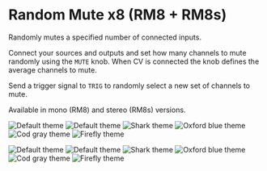 # Random Mute x8 (RM8 + RM8s)
Randomly mutes a specified number of connected inputs.

Connect your sources and outputs and set how many channels to mute randomly using the `MUTE` knob. When CV is connected the knob defines the average channels to mute.

Send a trigger signal to `TRIG` to randomly select a new set of channels to mute.

Available in mono (RM8) and stereo (RM8s) versions.

![Default theme](https://github.com/thomassidor/tinytricks/blob/master/module-screenshots/default/RM8.png?raw=true)
![Default theme](https://github.com/thomassidor/tinytricks/blob/master/module-screenshots/river-bed/RM8.png?raw=true)
![Shark theme](https://github.com/thomassidor/tinytricks/blob/master/module-screenshots/shark/RM8.png?raw=true)
![Oxford blue theme](https://github.com/thomassidor/tinytricks/blob/master/module-screenshots/oxford-blue/RM8.png?raw=true)
![Cod gray theme](https://github.com/thomassidor/tinytricks/blob/master/module-screenshots/cod-gray/RM8.png?raw=true)
![Firefly theme](https://github.com/thomassidor/tinytricks/blob/master/module-screenshots/firefly/RM8.png?raw=true)


![Default theme](https://github.com/thomassidor/tinytricks/blob/master/module-screenshots/default/RM8S.png?raw=true)
![Default theme](https://github.com/thomassidor/tinytricks/blob/master/module-screenshots/river-bed/RM8S.png?raw=true)
![Shark theme](https://github.com/thomassidor/tinytricks/blob/master/module-screenshots/shark/RM8S.png?raw=true)
![Oxford blue theme](https://github.com/thomassidor/tinytricks/blob/master/module-screenshots/oxford-blue/RM8S.png?raw=true)
![Cod gray theme](https://github.com/thomassidor/tinytricks/blob/master/module-screenshots/cod-gray/RM8S.png?raw=true)
![Firefly theme](https://github.com/thomassidor/tinytricks/blob/master/module-screenshots/firefly/RM8S.png?raw=true)
